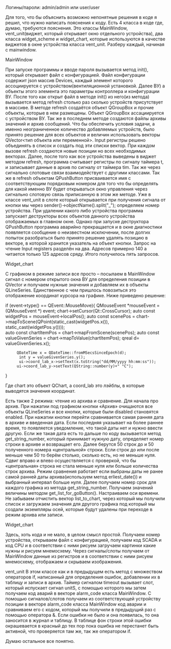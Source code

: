

Логины/пароли: admin/admin или user/user

Для того, что бы объяснить возможно непонятные решения в коде я решил, что нужно написать пояснения к коду. Есть 4 класса в коде где, думаю, требуются пояснения. Это классы MainWindow, vent_unit(виджет, который открывает окно отдельного устройства), два класса widget_scheme и widget_chart, которые используются в качестве виджетов в окне устройства класса vent_unit. Разберу каждый, начиная с mainwindow.

MainWindow

При запуске программы и вводе пароля вызывается метод init(), который открывает файл с конфигурацией. Файл конфигурации содержит json массив Devices, каждый элемент которого ассоциируется с устройством(вентиляционной установкой. Далее ВУ) а объекты этого элемента это параметры контроллера и конфигурации ВУ. После того как открыт файл  в методе init() из него(из метода) вызывается метод refresh столько раз сколько устройств присутствует в массиве. В методе refresh создаётся объект QGroupBox и прочие объекты, которые в нем размещены. Объект QGroupBox ассациируется с устройством ВУ. Так же в последнем методе создаются файлы архивы значений и архив сообщений. Что бы обеспечить условия задачи, а именно неограниченное количество добавляемых устройств, было принято решение для всех объектов и величин использовать векторы QVector<тип объекта или переменной>. Input регистры решено объединять в список и создать под эти списки вектор. При каждом вызове refresh создаются новые позиции но всех необходимых векторах. 
Далее, после того как все устройства выведены в виджет методом refresh, программа считывает регистры по сигналу таймера t, и записывает данные в архив по сигналу от таймера tim. Так же через сигнально слотовые связи взаимодействует с другими классами. Так же в refresh объектам QPushButton присваивается имя с соответствующим порядковым номером для того что бы определять для какой именно ВУ будет открываться окно управления через сигнально слотовую связь приписанную в этом же методе. Уже в классе vent_unit в слоте который открывается при получения сигнала от кнопки мы через sender()->objectName().split("_"); определяем номер устройства.
При удалении какого либо устройства программа запускает деструкторы всех объектов данного устройства отображаемых в главном окне. Однако при запуске деструктора QPushButton программа аварийно прекращается и в окне диагностики появляется сообщение о неизвестном исключении, после долгих попыток разобраться было принято решение удалять позицию в векторе, в которой хранится указатель на объект кнопки.
Запрос на чтение Input registers разделён на два. Адресов примерно 140 а читается только 125 адресов сряду. Итого получилось пять запросов.


Widget_chart

С графиком в режиме записи все просто – посылаем в MainWindow сигнал с номером открытого окна ВУ для определения позиции в QVector и получаем нужные значения и добавляем их в объекты QLineSeries. Единственное с чем пришлось повозиться это отображение координат курсора на графике. Ниже приведено решение:

if (event->type() == QEvent::MouseMove){
          QMouseEvent *mouseEvent = (QMouseEvent *) event;
          chart->setCursor(Qt::CrossCursor);
         auto const widgetPos = mouseEvent->localPos();
         auto const scenePos = chart->mapToScene(QPoint(static_cast<int>(widgetPos.x()),                static_cast<int>(widgetPos.y())));  
        auto const chartItemPos = chart->mapFromScene(scenePos);
         auto const valueGivenSeries = chart->mapToValue(chartItemPos);
        qreal d= valueGivenSeries.x();
        
         QDateTime x = QDateTime::fromMSecsSinceEpoch(d);
          int y = valueGivenSeries.y();
          ui->coord_lab_x->setText(x.toString("dd/MM/yyyy hh:mm:ss"));
         ui->coord_lab_y->setText(QString::number(y)+" °C");
}


Где chart это объект QChart, а coord_lab это лэйблы, в которые выводятся значения координат.


Есть  также 2 режима: чтение из архива и сравнение. Для начала про архив.
При нажатии под графиком кнопки «Архив» очищаются все объекты QLineSeries и все кнопки, которые были disabled становятся enabled. При нажатии кнопки перейти сравнивается самая ранняя дата в архиве и введенная дата. Если последняя указывает на более раннее время, то появляется уведомление, что такой даты нет и нужно ввести другую. Если же такая дата есть то дальше по коду вызывается метод get_string_number, который принимает нужную дату, определяет номер строки в архиве и возвращает его. Далее берутся 50 строк до и 50 полученного номера «центральной» строки. Если строк до или после меньше чем 50 то берём столько, сколько есть, но не меньше нуля. Сдвиг вправо и влево осуществляется с проверкой, что бы «центральная» строка не стала меньше нуля или больше количества строк архива.
Режим сравнения работает если выбраны даты не ранее самой ранней даты архива(используем метод erliest_date()) и выбранный интервал больше нуля. Далее получаем номер срок для каждого графика из метода get_string_number. Получаем значений величины методом get_list_for_goButton(). Настраиваем оси времени. Не забываем отчистить вектор list_to_chart, через который мы получили список и загружаем значения для другого графика под который мы создали экземпляры осей, которые будут удалены при переходе в режим архива или записи.

Widget_chart

Здесь, хоть кода и не мало, в целом смысл простой. Получаем номер устройства, открываем файл с конфигурацией, получаем код SCADA и код CPU и в соответствии с ними рисуем загручаем картинки какие нужны и рисуем мнемосхему. Через сигналы/слоты получаем от MainWindow данные из регистров и в соответствии с ними рисуем мнемосхему, отображаем и скрываем изображения. 

vent_unit
В этом классе как и в предыдущем есть метод с множеством операторов if, написанный для определения ошибок, добавлении их в таблицу и записи в архив. Таймер сигналом timeout вызывает слот, который испускает сигнал unitS, с помощью которого мы затем получаем код аварий в векторе alarm_code класса MainWindow.  С помощью сигналов/слотов получаем из соответствующей устройству позиции в векторе alarm_code класса MainWindow код аварии и сравниваем его с кодом, который мы получили в предыдущий раз c помощью оператора &. Если ошибки не было и она появилась, то она заносится в журнал и таблицу. В таблице фон строки этой ошибки окрашевается в красный до тех пор пока ошибка не перестанет быть активной, что проверяется там же, так же оператором if.

Думаю остальное все понятно.
